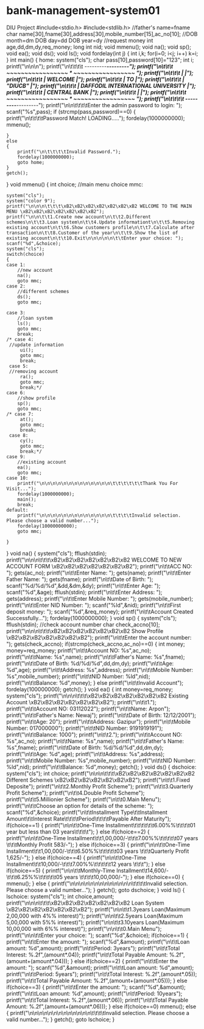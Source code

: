 # bank-management-system01
DIU Project
#include<stdio.h>
#include<stdlib.h>
//father's name=fname
char name[30],fname[30],address[30],mobile_number[15],ac_no[10];
//DOB month=dm DOB day=dd DOB year=dy
//request money
int age,dd,dm,dy,req_money;
long int nid;
void mmenu();
void na();
void sp();
void ea();
void ds();
void ls();
void fordelay(int j)
{
    int i,k;
    for(i=0; i<j; i++)
        k=i;
}
int main()
{
home:
    system("cls");
    char pass[10],password[10]="123";
    int i;
    printf("\n\n\n");
    printf("\n\t\t\t\t            ---------***---------");
    printf("\n\t\t\t            ~~~~~~~~~~~~~~~~~ * ~~~~~~~~~~~~~~~~~ ");
    printf("\n\t\t\t        |                                           |");
    printf("\n\t\t\t        |                  WELCOME                  |");
    printf("\n\t\t\t        |                    TO                     |");
    printf("\n\t\t\t        |                  \"DIUCB\"                  |");
    printf("\n\t\t\t        |      DAFFODIL INTERNATIONAL UNIVERSITY    |");
    printf("\n\t\t\t        |               CENTRAL BANK                |");
    printf("\n\t\t\t        |                                           |");
    printf("\n\t\t\t            ~~~~~~~~~~~~~~~~~ * ~~~~~~~~~~~~~~~~~ ");
    printf("\n\t\t\t\t            ---------***---------");
    printf("\n\n\t\t\t\tEnter the admin password to login: ");
    scanf("%s",pass);
    if (strcmp(pass,password)==0)
    {
        printf("\n\t\t\t\tPassword Match! LOADING.....");
        fordelay(1000000000);
        mmenu();

    }
    else
    {
        printf("\n\t\t\t\tInvalid Password.");
        fordelay(1000000000);
        goto home;
    }
    getch();

}
void mmenu()
{
    int choice;
    //main menu choice
mmc:

    system("cls");
    system("color 9");
    printf("\n\n\n\t\t\t\xB2\xB2\xB2\xB2\xB2\xB2\xB2 WELCOME TO THE MAIN MENU \xB2\xB2\xB2\xB2\xB2\xB2\xB2");
    printf("\n\n\t\t1.Create new account\n\t\t2.Different schemes\n\t\t3.Loan system\n\t\t4.Update informationt\n\t\t5.Removing existing account\n\t\t6.Show customers profile\n\t\t7.Calculate after transaction\n\t\t8.Customer of the year\n\t\t9.Show the list of existing account\n\t\t10.Exit\n\n\n\n\n\t\tEnter your choice: ");
    scanf("%d",&choice);
    system("cls");
    switch(choice)
    {
    case 1:
        //new account
        na();
        goto mmc;
    case 2:
        //different schemes
        ds();
        goto mmc;

    case 3:
        //loan system
        ls();
        goto mmc;
        break;
    /* case 4:
     //update information
         ui();
         goto mmc;
         break;
     case 5:
     //removing account
         ra();
         goto mmc;
         break;*/
    case 6:
        //show profile
        sp();
        goto mmc;
    /* case 7:
         at();
         goto mmc;
         break;
     case 8:
         cy();
         goto mmc;
         break;*/
    case 9:
        //existing account
        ea();
        goto mmc;
    case 10:
        printf("\n\n\n\n\n\n\n\n\n\n\n\n\n\t\t\t\t\t\tThank You For Visit...");
        fordelay(1000000000);
        main();
        break;
    default:
        printf("\n\n\n\n\n\n\n\n\n\n\n\n\n\t\t\t\tInvalid selection. Please choose a valid number...");
        fordelay(10000000000);
        goto mmc;

    }

}
void na()
{
    system("cls");
    fflush(stdin);
    printf("\n\n\n\t\t\t\xB2\xB2\xB2\xB2\xB2\xB2\xB2 WELCOME TO NEW ACCOUNT FORM \xB2\xB2\xB2\xB2\xB2\xB2\xB2");
    printf("\n\t\tACC NO: ");
    gets(ac_no);
    printf("\n\t\tEnter Name: ");
    gets(name);
    printf("\n\t\tEnter Father Name: ");
    gets(fname);
    printf("\n\t\tDate of Birth: ");
    scanf("%d/%d/%d",&dd,&dm,&dy);
    printf("\n\t\tEnter Age: ");
    scanf("%d",&age);
    fflush(stdin);
    printf("\n\t\tEnter Address: ");
    gets(address);
    printf("\n\t\tEnter Mobile Number: ");
    gets(mobile_number);
    printf("\n\t\tEnter NID Number: ");
    scanf("%ld",&nid);
    printf("\n\t\tFirst deposit money: ");
    scanf("%d",&req_money);
    printf("\n\t\tAccount Created Successfully...");
    fordelay(1000000000);
}
void sp()
{
    system("cls");
    fflush(stdin);
    //check account number
    char check_accno[10];
    printf("\n\n\n\t\t\t\xB2\xB2\xB2\xB2\xB2\xB2\xB2 Show Profile \xB2\xB2\xB2\xB2\xB2\xB2\xB2");
    printf("\n\t\tEnter the account number: ");
    gets(check_accno);
    if(strcmp(check_accno,ac_no)==0)
    {
        int money;
        money=req_money;
        printf("\n\t\tAccount NO: %s",ac_no);
        printf("\n\t\tName: %s",name);
        printf("\n\t\tFather's Name: %s",fname);
        printf("\n\t\tDate of Birth: %d/%d/%d",dd,dm,dy);
        printf("\n\t\tAge: %d",age);
        printf("\n\t\tAddress: %s",address);
        printf("\n\t\tMobile Number: %s",mobile_number);
        printf("\n\t\tNID Number: %ld",nid);
        printf("\n\t\tBalance: %d",money);
    }
    else printf("\n\t\tInvalid Account");
    fordelay(100000000);
    getch();
}
void ea()
{
    int money=req_money;
    system("cls");
    printf("\n\n\n\t\t\t\xB2\xB2\xB2\xB2\xB2\xB2\xB2 Existing Account \xB2\xB2\xB2\xB2\xB2\xB2\xB2");
    printf("\n\t\t1.");
    printf("\n\t\tAccount NO: 03112022");
    printf("\n\t\tName: Arpon");
    printf("\n\t\tFather's Name: Newaj");
    printf("\n\t\tDate of Birth: 12/12/2001");
    printf("\n\t\tAge: 20");
    printf("\n\t\tAddress: Gazipur");
    printf("\n\t\tMobile Number: 017000000");
    printf("\n\t\tNID Number: 9191919191");
    printf("\n\t\tBalance: 1000");
    printf("\n\t\t2.");
    printf("\n\t\tAccount NO: %s",ac_no);
    printf("\n\t\tName: %s",name);
    printf("\n\t\tFather's Name: %s",fname);
    printf("\n\t\tDate of Birth: %d/%d/%d",dd,dm,dy);
    printf("\n\t\tAge: %d",age);
    printf("\n\t\tAddress: %s",address);
    printf("\n\t\tMobile Number: %s",mobile_number);
    printf("\n\t\tNID Number: %ld",nid);
    printf("\n\t\tBalance: %d",money);
    getch();
}
void ds()
{
dschoice:
    system("cls");
    int choice;
    printf("\n\n\n\t\t\t\xB2\xB2\xB2\xB2\xB2\xB2\xB2 Different Schemes \xB2\xB2\xB2\xB2\xB2\xB2\xB2");
    printf("\n\t\t1.Fixed Deposite");
    printf("\n\t\t2.Monthly Profit Scheme");
    printf("\n\t\t3.Quarterly Profit Scheme");
    printf("\n\t\t4.Double Profit Scheme");
    printf("\n\t\t5.Millionier Scheme");
    printf("\n\t\t0.Main Menu");
    printf("\n\t\tChoose an option for details of the scheme: ");
    scanf("%d",&choice);
    printf("\n\t\tInstallment Type\t\tInstallment Amount\t\tInterest Rate\t\t\t\tPeriod\t\t\t\tPayable After Maturity");
    if(choice==1)
    {
        printf("\n\n\t\tOne-Time Installment\t\t\t\t\t\t6.00%%\t\t\t\t01 year but less than 03 years\t\t\t\t");
    }
    else if(choice==2)
    {
        printf("\n\n\t\tOne-Time Installment\t\t1,00,000/-\t\t\t7.00%%\t\t\t\t\t07 years \t\t\tMonthly Profit 583/-");
    }
    else if(choice==3)
    {
        printf("\n\n\t\tOne-Time Installment\t\t1,00,000/-\t\t\t6.50%%\t\t\t\t\t03 years \t\t\tQuarterly Profit 1,625/-");
    }
    else if(choice==4)
    {
        printf("\n\n\t\tOne-Time Installment\t\t10,000/-\t\t\t7.00%%\t\t\t\t\t12 years \t\t\t");
    }
    else if(choice==5)
    {
        printf("\n\n\t\tMonthly-Time Installment\t14,600/-\t\t\t6.25%%\t\t\t\t\t05 years \t\t\t\t10,00,000/-");
    }
    else if(choice==0)
    {
        mmenu();
    }
    else
    {
        printf("\n\n\n\n\n\n\n\n\n\n\n\n\n\t\t\t\tInvalid selection. Please choose a valid number...");
    }
    getch();
    goto dschoice;
}
void ls()
{
lschoice:
    system("cls");
    int choice,amount;
    printf("\n\n\n\t\t\t\xB2\xB2\xB2\xB2\xB2\xB2\xB2 Loan System \xB2\xB2\xB2\xB2\xB2\xB2\xB2");
    printf("\n\n\t\t1.3years Loan(Maximum 2,00,000 with 4%%  interest)");
    printf("\n\n\t\t2.5years Loan(Maximum 5,00,000 with 5%%  interest)");
    printf("\n\n\t\t3.10years Loan(Maximum 10,00,000 with 6%%  interest)");
    printf("\n\n\t\t0.Main Menu");
    printf("\n\n\t\tEnter your choice: ");
    scanf("%d",&choice);
    if(choice==1)
    {
        printf("\n\t\tEnter the amount: ");
        scanf("%d",&amount);
        printf("\n\t\tLoan amount: %d",amount);
        printf("\n\t\tPeriod: 3years");
        printf("\n\t\tTotal Interest: %.2f",(amount*.04));
        printf("\n\t\tTotal Payable Amount: %.2f",(amount+(amount*.04)));
    }
    else if(choice==2)
    {
        printf("\n\t\tEnter the amount: ");
        scanf("%d",&amount);
        printf("\n\t\tLoan amount: %d",amount);
        printf("\n\t\tPeriod: 5years");
        printf("\n\t\tTotal Interest: %.2f",(amount*.05));
        printf("\n\t\tTotal Payable Amount: %.2f",(amount+(amount*.05)));
    }
    else if(choice==3)
    {
        printf("\n\t\tEnter the amount: ");
        scanf("%d",&amount);
        printf("\n\t\tLoan amount: %d",amount);
        printf("\n\t\tPeriod: 10years");
        printf("\n\t\tTotal Interest: %.2f",(amount*.06));
        printf("\n\t\tTotal Payable Amount: %.2f",(amount+(amount*.06)));
    }
    else if(choice==0)
        mmenu();
    else
    {
        printf("\n\n\n\n\n\n\n\n\n\n\n\n\n\t\t\t\tInvalid selection. Please choose a valid number...");
    }
    getch();
    goto lschoice;
}
